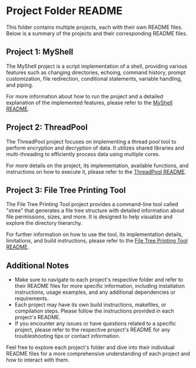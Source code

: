 # Project Folder README

This folder contains multiple projects, each with their own README files. Below is a summary of the projects and their corresponding README files.

## Project 1: MyShell

The MyShell project is a script implementation of a shell, providing various features such as changing directories, echoing, command history, prompt customization, file redirection, conditional statements, variable handling, and piping.

For more information about how to run the project and a detailed explanation of the implemented features, please refer to the [MyShell README](https://github.com/LeeadJ/Advanced_Programming_Course/tree/master/Ex1_task_shell).

## Project 2: ThreadPool

The ThreadPool project focuses on implementing a thread pool tool to perform encryption and decryption of data. It utilizes shared libraries and multi-threading to efficiently process data using multiple cores.

For more details on the project, its implementation, available functions, and instructions on how to execute it, please refer to the [ThreadPool README](https://github.com/LeeadJ/Advanced_Programming_Course/tree/master/Ex2_ThreadPoolTask).

## Project 3: File Tree Printing Tool

The File Tree Printing Tool project provides a command-line tool called "stree" that generates a file tree structure with detailed information about file permissions, sizes, and more. It is designed to help visualize and explore the directory hierarchy.

For further information on how to use the tool, its implementation details, limitations, and build instructions, please refer to the [File Tree Printing Tool README](https://github.com/LeeadJ/Advanced_Programming_Course/tree/master/Ex3_Tree_Task).

## Additional Notes

- Make sure to navigate to each project's respective folder and refer to their README files for more specific information, including installation instructions, usage examples, and any additional dependencies or requirements.
- Each project may have its own build instructions, makefiles, or compilation steps. Please follow the instructions provided in each project's README.
- If you encounter any issues or have questions related to a specific project, please refer to the respective project's README for any troubleshooting tips or contact information.

Feel free to explore each project's folder and dive into their individual README files for a more comprehensive understanding of each project and how to interact with them.

